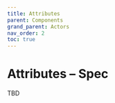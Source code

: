 ```yaml
---
title: Attributes
parent: Components
grand_parent: Actors
nav_order: 2
toc: true
---
```


# Attributes – Spec

TBD
